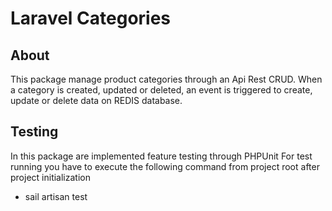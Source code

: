 # Laravel Categories

## About
This package manage product categories through an Api Rest CRUD.
When a category is created, updated or deleted, an event is triggered to create, update or delete data on REDIS database.

## Testing
In this package are implemented feature testing through PHPUnit
For test running you have to execute the following command from project root after project initialization
- sail artisan test

